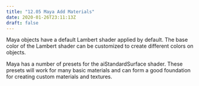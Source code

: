 ```yaml
---
title: "12.05 Maya Add Materials"
date: 2020-01-26T23:11:13Z
draft: false
---
```


Maya objects have a default Lambert shader applied by default. The base color of the Lambert shader can be customized to create different colors on objects.

Maya has a number of presets for the aiStandardSurface shader. These presets will work for many basic materials and can form a good foundation for creating custom materials and textures.
